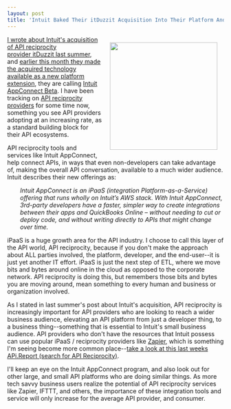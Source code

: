 ```yaml
---
layout: post
title: 'Intuit Baked Their itDuzzit Acquisition Into Their Platform And Are Calling It Intuit AppConnect'
---
```

<p><a href="https://developer.intuit.com/appconnect"><img style="padding: 15px;" src="http://kinlane-productions.s3.amazonaws.com/api-evangelist-site/blog/itduzzit_formula.png" alt="" width="250" align="right" /></a></p>
<p><a href="http://apievangelist.com/2014/08/19/providing-users-with-reciprocity-tools-so-important-intuit-purchases-itduzzit/">I wrote about Intuit's acquisition of API reciprocity provider&nbsp;itDuzzit last summer</a>, and <a href="https://developer.intuit.com/blog/2015/06/12/announcing-intuit-appconnect-beta">earlier this month they made the acquired technology available as a new platform extension</a>, they are calling&nbsp;<a href="https://developer.intuit.com/docs/0200_appconnect">Intuit AppConnect Beta</a>. I have been tracking on <a href="http://reciprocity.apievangelist.com/companies.html">API reciprocity providers</a> for some time now, something you see API providers adopting at an increasing rate, as a standard building block for their API ecosystems.</p>
<p>API reciprocity tools and services like Intuit AppConnect, help connect APIs, in ways that even non-developers can take advantage of, making the overall API conversation, available to a much wider audience. Intuit describes their new offerings as:</p>
<p style="padding-left: 30px;"><em>Intuit AppConnect is an iPaaS (integration Platform-as-a-Service) offering that runs wholly on Intuit&rsquo;s AWS stack. With Intuit AppConnect, 3rd-party developers have a faster, simpler way to create integrations between their apps and QuickBooks Online &ndash; without needing to cut or deploy code, and without writing directly to APIs that might change over time.</em></p>
<p>iPaaS is a huge growth area for the API industry. I choose to call this layer of the API world, API reciprocity, because if you don't make the approach about ALL parties involved, the platform, developer, and the end-user--it is just yet another IT effort. iPaaS is just the next step of ETL, where we move bits and bytes around online in the cloud as opposed to the corporate network. API reciprocity is doing this, but remembers those bits and bytes you are moving around, mean something to every human and business or organization involved.</p>
<p>As I stated in last summer's post about Intuit's acquisition, API reciprocity is increasingly important for API providers who are looking to reach a wider business audience, elevating an API platform from just a developer thing, to a business thing--something that is essential to Intuit's small business audience. API providers who don't have the resources that Intuit possess can use popular iPaaS / reciprocity providers like <a href="http://zapier.com">Zapier</a>, which is something I'm seeing become more common place--<a href="http://api.report/2015/07/06/weekly-apireport-for-july-6th-2015/">take a look at this last weeks APi.Report (search for API Reciprocity)</a>.</p>
<p>I'll keep an eye on the Intuit AppConnect program, and also look out for other large, and small API platforms who are doing similar things. As more tech savvy business users realize the potential of API reciprocity services like Zapier, IFTTT, and others, the importance of these integration tools and service will only increase for the average API provider, and consumer.</p>